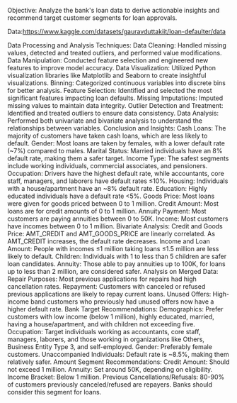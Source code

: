 Objective: Analyze the bank's loan data to derive actionable insights and recommend target customer segments for loan approvals.

Data:https://www.kaggle.com/datasets/gauravduttakiit/loan-defaulter/data

Data Processing and Analysis Techniques:
Data Cleaning: Handled missing values, detected and treated outliers, and performed value modifications.
Data Manipulation: Conducted feature selection and engineered new features to improve model accuracy.
Data Visualization: Utilized Python visualization libraries like Matplotlib and Seaborn to create insightful visualizations.
Binning: Categorized continuous variables into discrete bins for better analysis.
Feature Selection: Identified and selected the most significant features impacting loan defaults.
Missing Imputations: Imputed missing values to maintain data integrity.
Outlier Detection and Treatment: Identified and treated outliers to ensure data consistency.
Data Analysis: Performed both univariate and bivariate analysis to understand the relationships between variables.
Conclusion and Insights:
Cash Loans: The majority of customers have taken cash loans, which are less likely to default.
Gender: Most loans are taken by females, with a lower default rate (~7%) compared to males.
Marital Status: Married individuals have an 8% default rate, making them a safer target.
Income Type: The safest segments include working individuals, commercial associates, and pensioners.
Occupation: Drivers have the highest default rate, while accountants, core staff, managers, and laborers have default rates ≤10%.
Housing: Individuals with a house/apartment have an ~8% default rate.
Education: Highly educated individuals have a default rate <5%.
Goods Price: Most loans were given for goods priced between 0 to 1 million.
Credit Amount: Most loans are for credit amounts of 0 to 1 million.
Annuity Payment: Most customers are paying annuities between 0 to 50K.
Income: Most customers have incomes between 0 to 1 million.
Bivariate Analysis:
Credit and Goods Price: AMT_CREDIT and AMT_GOODS_PRICE are linearly correlated. As AMT_CREDIT increases, the default rate decreases.
Income and Loan Amount: People with incomes ≤1 million taking loans ≤1.5 million are less likely to default.
Children: Individuals with 1 to less than 5 children are safer loan candidates.
Annuity: Those able to pay annuities up to 100K, for loans up to less than 2 million, are considered safer.
Analysis on Merged Data:
Repair Purposes: Most previous applications for repairs had high cancellation rates.
Repayment: Customers with canceled or refused previous applications are likely to repay current loans.
Unused Offers: High-income band customers who previously had unused offers now have a higher default rate.
Bank Target Recommendations:
Demographics: Prefer customers with low income (below 1 million), highly educated, married, having a house/apartment, and with children not exceeding five.
Occupation: Target individuals working as accountants, core staff, managers, laborers, and those working in organizations like Others, Business Entity Type 3, and self-employed.
Gender: Preferably female customers.
Unaccompanied Individuals: Default rate is ~8.5%, making them relatively safer.
Amount Segment Recommendations:
Credit Amount: Should not exceed 1 million.
Annuity: Set around 50K, depending on eligibility.
Income Bracket: Below 1 million.
Previous Cancellations/Refusals: 80-90% of customers previously canceled/refused are repayers. Banks should consider this segment for loans.
